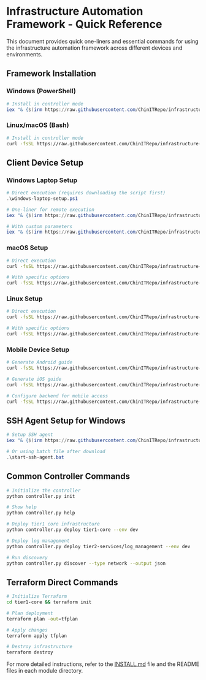 # Infrastructure Automation Framework - Quick Reference

This document provides quick one-liners and essential commands for using the infrastructure automation framework across different devices and environments.

## Framework Installation

### Windows (PowerShell)

```powershell
# Install in controller mode
iex "& {$(irm https://raw.githubusercontent.com/ChinITRepo/infrastructure-automation/main/bootstrap.ps1)} -Mode controller"
```

### Linux/macOS (Bash)

```bash
# Install in controller mode
curl -fsSL https://raw.githubusercontent.com/ChinITRepo/infrastructure-automation/main/bootstrap.sh | bash -s -- --controller
```

## Client Device Setup

### Windows Laptop Setup

```powershell
# Direct execution (requires downloading the script first)
.\windows-laptop-setup.ps1

# One-liner for remote execution
iex "& {$(irm https://raw.githubusercontent.com/ChinITRepo/infrastructure-automation/main/client-devices/windows-laptop-setup.ps1)}"

# With custom parameters
iex "& {$(irm https://raw.githubusercontent.com/ChinITRepo/infrastructure-automation/main/client-devices/windows-laptop-setup.ps1)} -SkipAWS -CustomInstallPath 'D:\DevTools'"
```

### macOS Setup

```bash
# Direct execution
curl -fsSL https://raw.githubusercontent.com/ChinITRepo/infrastructure-automation/main/client-devices/macos-setup.sh | bash

# With specific options
curl -fsSL https://raw.githubusercontent.com/ChinITRepo/infrastructure-automation/main/client-devices/macos-setup.sh | bash -s -- --no-homebrew
```

### Linux Setup

```bash
# Direct execution
curl -fsSL https://raw.githubusercontent.com/ChinITRepo/infrastructure-automation/main/client-devices/linux-setup.sh | bash

# With specific options
curl -fsSL https://raw.githubusercontent.com/ChinITRepo/infrastructure-automation/main/client-devices/linux-setup.sh | bash -s -- --distro ubuntu
```

### Mobile Device Setup

```bash
# Generate Android guide
curl -fsSL https://raw.githubusercontent.com/ChinITRepo/infrastructure-automation/main/client-devices/mobile-setup.sh | bash -s -- --platform android --action guide

# Generate iOS guide
curl -fsSL https://raw.githubusercontent.com/ChinITRepo/infrastructure-automation/main/client-devices/mobile-setup.sh | bash -s -- --platform ios --action guide

# Configure backend for mobile access
curl -fsSL https://raw.githubusercontent.com/ChinITRepo/infrastructure-automation/main/client-devices/mobile-setup.sh | bash -s -- --platform android --action config --api-host api.example.com
```

## SSH Agent Setup for Windows

```powershell
# Setup SSH agent
iex "& {$(irm https://raw.githubusercontent.com/ChinITRepo/infrastructure-automation/main/ssh-agent-setup.ps1)}"

# Or using batch file after download
.\start-ssh-agent.bat
```

## Common Controller Commands

```bash
# Initialize the controller
python controller.py init

# Show help
python controller.py help

# Deploy tier1 core infrastructure
python controller.py deploy tier1-core --env dev

# Deploy log management
python controller.py deploy tier2-services/log_management --env dev

# Run discovery
python controller.py discover --type network --output json
```

## Terraform Direct Commands

```bash
# Initialize Terraform
cd tier1-core && terraform init

# Plan deployment
terraform plan -out=tfplan

# Apply changes
terraform apply tfplan

# Destroy infrastructure
terraform destroy
```

For more detailed instructions, refer to the [INSTALL.md](../INSTALL.md) file and the README files in each module directory. 
